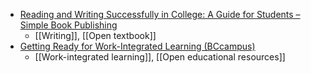 - [Reading and Writing Successfully in College: A Guide for Students – Simple Book Publishing](https://rotel.pressbooks.pub/readwritesuccess/)
	- [[Writing]], [[Open textbook]]
- [Getting Ready for Work-Integrated Learning (BCcampus)](https://collection.bccampus.ca/textbooks/getting-ready-for-work-integrated-learning-bccampus-384/)
	- [[Work-integrated learning]], [[Open educational resources]]